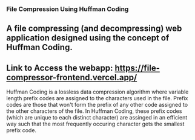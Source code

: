 ### File Compression Using Huffman Coding

## A file compressing (and decompressing) web application designed using the concept of Huffman Coding.

## Link to Access the webapp: https://file-compressor-frontend.vercel.app/

Huffman Coding is a lossless data compression algorithm where variable length prefix codes are assigned to the characters used in the file. Prefix codes are those that won't form the prefix of any other code assigned to the other characters of the file. In Huffman Coding, these prefix codes (which are unique to each distinct character) are assinged in an efficient way such that the most frequently occuring character gets the smallest prefix code.
